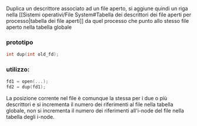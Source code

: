 Duplica un descrittore associato ad un file aperto, si aggiune quindi un riga nella [[Sistemi operativi/File System#Tabella dei descrittori dei file aperti per processo|tabella dei file aperti]] da quel processo che punto allo stesso file aperto nella tabella globale

### prototipo
```c
int dup(int old_fd);
```

### utilizzo:
```c
fd1 = open(...);
fd2 = dup(fd1);
```

La posizione corrente nel file è comunque la stessa per i due o più descrittori e si incrementa il numero dei riferimenti al file nella tabella globale, non si incrementa il numero dei riferimenti all'i-node del file nella tabella degli i-node.